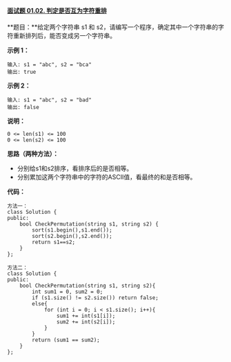 #### [面试题 01.02. 判定是否互为字符重排](https://leetcode-cn.com/problems/check-permutation-lcci/)

**题目：**给定两个字符串 s1 和 s2，请编写一个程序，确定其中一个字符串的字符重新排列后，能否变成另一个字符串。

**示例 1：**

```
输入: s1 = "abc", s2 = "bca"
输出: true 
```

**示例 2：**

```
输入: s1 = "abc", s2 = "bad"
输出: false
```

**说明：**

```
0 <= len(s1) <= 100
0 <= len(s2) <= 100 
```

**思路（两种方法）：**

- 分别给s1和s2排序，看排序后的是否相等。
- 分别累加这两个字符串中的字符的ASCII值，看最终的和是否相等。

**代码：**

```
方法一：
class Solution {
public:
    bool CheckPermutation(string s1, string s2) {
        sort(s1.begin(),s1.end());
        sort(s2.begin(),s2.end());
        return s1==s2;
    }
};

方法二：
class Solution {
public:
	bool CheckPermutation(string s1, string s2){
		int sum1 = 0, sum2 = 0;
		if (s1.size() != s2.size()) return false;
		else{
			for (int i = 0; i < s1.size(); i++){
				sum1 += int(s1[i]);
				sum2 += int(s2[i]);
			}
		}
		return (sum1 == sum2);
	}
};
```

